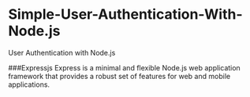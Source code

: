 # Simple-User-Authentication-With-Node.js
User Authentication with Node.js

###Expressjs
Express is a minimal and flexible Node.js web application framework that provides a robust set of features for web and mobile applications.

